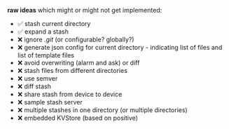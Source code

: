**raw ideas** which might or might not get implemented:

- ✅ stash current directory
- ✅ expand a stash
- ❌ ignore _.git_ (or configurable? globally?)
- ❌ generate json config for current directory - indicating list of files and list of template files
- ❌ avoid overwriting (alarm and ask) or diff
- ❌ stash files from different directories
- ❌ use semver
- ❌ diff stash
- ❌ share stash from device to device
- ❌ sample stash server
- ❌ multiple stashes in one directory (or multiple directories)
- ❌ embedded KVStore (based on positive)
